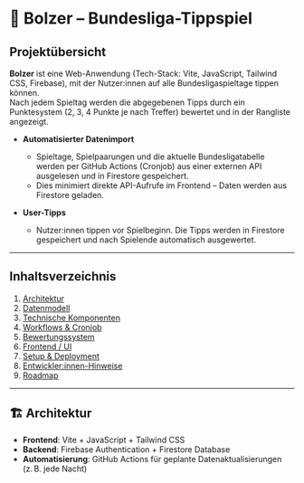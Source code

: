 # 🥅 Bolzer – Bundesliga-Tippspiel

## Projektübersicht

**Bolzer** ist eine Web-Anwendung (Tech-Stack: Vite, JavaScript, Tailwind CSS, Firebase), mit der Nutzer:innen auf alle Bundesligaspieltage tippen können.  
Nach jedem Spieltag werden die abgegebenen Tipps durch ein Punktesystem (2, 3, 4 Punkte je nach Treffer) bewertet und in der Rangliste angezeigt.

- **Automatisierter Datenimport**  
  - Spieltage, Spielpaarungen und die aktuelle Bundesligatabelle werden per GitHub Actions (Cronjob) aus einer externen API ausgelesen und in Firestore gespeichert.
  - Dies minimiert direkte API-Aufrufe im Frontend – Daten werden aus Firestore geladen.

- **User-Tipps**  
  - Nutzer:innen tippen vor Spielbeginn. Die Tipps werden in Firestore gespeichert und nach Spielende automatisch ausgewertet.

---

## Inhaltsverzeichnis

1. [Architektur](#-architektur)  
2. [Datenmodell](#-datenmodell)  
3. [Technische Komponenten](#-technische-komponenten)  
4. [Workflows & Cronjob](#-workflows--cronjob)  
5. [Bewertungssystem](#-bewertungssystem)  
6. [Frontend / UI](#-frontend--ui)  
7. [Setup & Deployment](#-setup--deployment)  
8. [Entwickler:innen-Hinweise](#-entwicklerinnen-hinweise)  
9. [Roadmap](#-roadmap)

---

## 🏗️ Architektur

- **Frontend**: Vite + JavaScript + Tailwind CSS  
- **Backend**: Firebase Authentication + Firestore Database  
- **Automatisierung**: GitHub Actions für geplante Datenaktualisierungen (z. B. jede Nacht)


